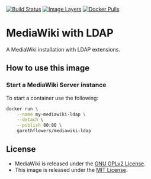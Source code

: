 [![Build Status](https://travis-ci.org/garethflowers/docker-mediawiki-ldap.svg?branch=master)](https://travis-ci.org/garethflowers/mediawiki-ldap) [![Image Layers](https://images.microbadger.com/badges/image/garethflowers/mediawiki-ldap.svg)](https://microbadger.com/images/garethflowers/mediawiki-ldap) [![Docker Pulls](https://img.shields.io/docker/pulls/garethflowers/mediawiki-ldap.svg)](https://store.docker.com/community/images/garethflowers/mediawiki-ldap)

# MediaWiki with LDAP

A MediaWiki installation with LDAP extensions.

## How to use this image

### Start a MediaWiki Server instance

To start a container use the following:
```sh
docker run \
	--name my-mediawiki-ldap \
	--detach \
	--publish 80:80 \
	garethflowers/mediawiki-ldap
```

## License

*	MediaWiki is released under the [GNU GPLv2 License](https://phabricator.wikimedia.org/source/mediawiki/browse/master/COPYING).
*	This image is released under the [MIT License](https://raw.githubusercontent.com/garethflowers/docker-mediawiki-ldap/master/LICENSE).
